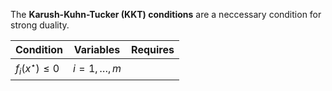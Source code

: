 The **Karush-Kuhn-Tucker (KKT) conditions** are a neccessary condition for strong duality. 

|Condition|Variables|Requires|
|---------|---------|--------|
|$f_i(x^\star)\leq 0$|$i=1,\dots,m$||